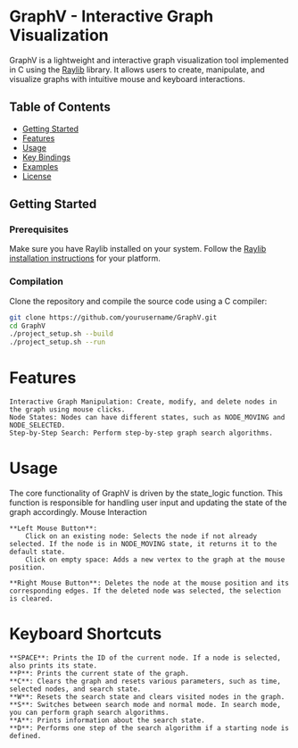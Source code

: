 # GraphV - Interactive Graph Visualization

GraphV is a lightweight and interactive graph visualization tool implemented in C using the [Raylib](https://www.raylib.com/) library. It allows users to create, manipulate, and visualize graphs with intuitive mouse and keyboard interactions.

## Table of Contents

- [Getting Started](#getting-started)
- [Features](#features)
- [Usage](#usage)
- [Key Bindings](#keyboard-shortcuts)
- [Examples](#examples)
- [License](#license)

## Getting Started

### Prerequisites

Make sure you have Raylib installed on your system. Follow the [Raylib installation instructions](https://github.com/raysan5/raylib/wiki/Working-on-macOS) for your platform.

### Compilation

Clone the repository and compile the source code using a C compiler:

```bash
git clone https://github.com/yourusername/GraphV.git
cd GraphV
./project_setup.sh --build
./project_setup.sh --run
```

# Features

    Interactive Graph Manipulation: Create, modify, and delete nodes in the graph using mouse clicks.
    Node States: Nodes can have different states, such as NODE_MOVING and NODE_SELECTED.
    Step-by-Step Search: Perform step-by-step graph search algorithms.

# Usage

The core functionality of GraphV is driven by the state_logic function. This function is responsible for handling user input and updating the state of the graph accordingly.
Mouse Interaction

    **Left Mouse Button**:
        Click on an existing node: Selects the node if not already selected. If the node is in NODE_MOVING state, it returns it to the default state.
        Click on empty space: Adds a new vertex to the graph at the mouse position.

    **Right Mouse Button**: Deletes the node at the mouse position and its corresponding edges. If the deleted node was selected, the selection is cleared.

# Keyboard Shortcuts

    **SPACE**: Prints the ID of the current node. If a node is selected, also prints its state.
    **P**: Prints the current state of the graph.
    **C**: Clears the graph and resets various parameters, such as time, selected nodes, and search state.
    **W**: Resets the search state and clears visited nodes in the graph.
    **S**: Switches between search mode and normal mode. In search mode, you can perform graph search algorithms.
    **A**: Prints information about the search state.
    **D**: Performs one step of the search algorithm if a starting node is defined.
